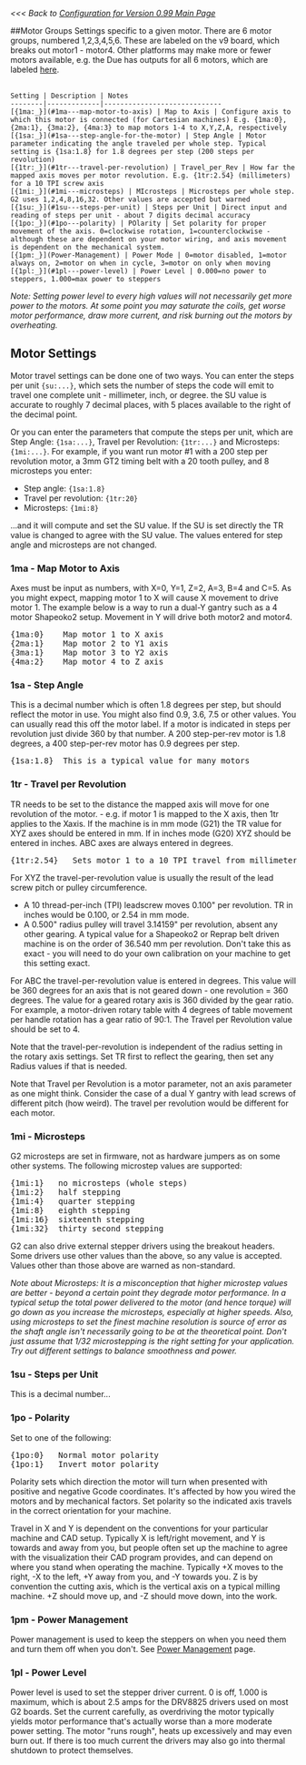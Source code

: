 _<<< Back to [Configuration for Version 0.99 Main Page](Configuration-for-Firmware-Version-0.99)_

##Motor Groups
Settings specific to a given motor. There are 6 motor groups, numbered 1,2,3,4,5,6. These are labeled on the v9 board, which breaks out motor1 - motor4. Other platforms may make more or fewer motors available, e.g. the Due has outputs for all 6 motors, which are labeled [here](Arduino-DUE-Pinout-for-tinyG2).<br><br>

	Setting | Description | Notes
	--------|-------------|-----------------------------
	[{1ma:_}](#1ma---map-motor-to-axis) | Map to Axis | Configure axis to which this motor is connected (for Cartesian machines) E.g. {1ma:0}, {2ma:1}, {3ma:2}, {4ma:3} to map motors 1-4 to X,Y,Z,A, respectively
	[{1sa:_}](#1sa---step-angle-for-the-motor) | Step Angle | Motor parameter indicating the angle traveled per whole step. Typical setting is {1sa:1.8} for 1.8 degrees per step (200 steps per revolution)
	[{1tr:_}](#1tr---travel-per-revolution) | Travel_per_Rev | How far the mapped axis moves per motor revolution. E.g. {1tr:2.54} (millimeters) for a 10 TPI screw axis
	[{1mi:_}](#1mi---microsteps) | MIcrosteps | Microsteps per whole step. G2 uses 1,2,4,8,16,32. Other values are accepted but warned
	[{1su:_}](#1su---steps-per-unit) | Steps per Unit | Direct input and reading of steps per unit - about 7 digits decimal accuracy
	[{1po:_}](#1po---polarity) | POlarity | Set polarity for proper movement of the axis. 0=clockwise rotation, 1=counterclockwise - although these are dependent on your motor wiring, and axis movement is dependent on the mechanical system.
	[{1pm:_}](Power-Management) | Power Mode | 0=motor disabled, 1=motor always on, 2=motor on when in cycle, 3=motor on only when moving
	[{1pl:_}](#1pl---power-level) | Power Level | 0.000=no power to steppers, 1.000=max power to steppers

_Note: Setting power level to every high values will not necessarily get more power to the motors. At some point you may  saturate the coils, get worse motor performance, draw more current, and risk burning out the motors by overheating._

## Motor Settings
Motor travel settings can be done one of two ways. You can enter the steps per unit `{su:...}`, which sets the number of steps the code will emit to travel one complete unit - millimeter, inch, or degree. the SU value is accurate to roughly 7 decimal places, with 5 places available to the right of the decimal point.

Or you can enter the parameters that compute the steps per unit, which are Step Angle: `{1sa:...}`, Travel per Revolution: `{1tr:...}` and Microsteps: `{1mi:...}`. For example, if you want run motor #1 with a 200 step per revolution motor, a 3mm GT2 timing belt with a 20 tooth pulley, and 8 microsteps you enter: 

- Step angle: `{1sa:1.8}`
- Travel per revolution: `{1tr:20}`  
- Microsteps: `{1mi:8}`

...and it will compute and set the SU value. If the SU is set directly the TR value is changed to agree with the SU value. The values entered for step angle and microsteps are not changed.

### 1ma - Map Motor to Axis
Axes must be input as numbers, with X=0, Y=1, Z=2, A=3, B=4 and C=5. As you might expect, mapping motor 1 to X will cause X movement to drive motor 1. The example below is a way to run a dual-Y gantry such as a 4 motor Shapeoko2 setup. Movement in Y will drive both motor2 and motor4. 

<pre>
{1ma:0}    Map motor 1 to X axis
{2ma:1}    Map motor 2 to Y1 axis
{3ma:1}    Map motor 3 to Y2 axis
{4ma:2}    Map motor 4 to Z axis
</pre> 

### 1sa - Step Angle
This is a decimal number which is often 1.8 degrees per step, but should reflect the motor in use. You might also find 0.9, 3.6, 7.5 or other values. You can usually read this off the motor label. If a motor is indicated in steps per revolution just divide 360 by that number. A 200 step-per-rev motor is 1.8 degrees, a 400 step-per-rev motor has 0.9 degrees per step.

<pre>
{1sa:1.8}  This is a typical value for many motors 
</pre> 

### 1tr - Travel per Revolution
TR needs to be set to the distance the mapped axis will move for one revolution of the motor. - e.g. if motor 1 is mapped to the X axis, then 1tr applies to the Xaxis. If the machine is in mm mode (G21) the TR value for XYZ axes should be entered in mm. If in inches mode (G20) XYZ should be entered in inches. ABC axes are always entered in degrees.

<pre>
{1tr:2.54}   Sets motor 1 to a 10 TPI travel from millimeters (2.54 mm per revolution)
</pre>

For XYZ the travel-per-revolution value is usually the result of the lead screw pitch or pulley circumference.
* A 10 thread-per-inch (TPI) leadscrew moves 0.100" per revolution. TR in inches would be 0.100, or 2.54 in mm mode. 
* A 0.500" radius pulley will travel 3.14159" per revolution, absent any other gearing. A typical value for a Shapeoko2 or Reprap belt driven machine is on the order of 36.540 mm per revolution. Don't take this as exact - you will need to do your own calibration on your machine to get this setting exact.

For ABC the travel-per-revolution value is entered in degrees. This value will be 360 degrees for an axis that is not geared down - one revolution = 360 degrees. The value for a geared rotary axis is 360 divided by the gear ratio. For example, a motor-driven rotary table with 4 degrees of table movement per handle rotation has a gear ratio of 90:1. The Travel per Revolution value should be set to 4. 

Note that the travel-per-revolution is independent of the radius setting in the rotary axis settings. Set TR first to reflect the gearing, then set any Radius values if that is needed.  

Note that Travel per Revolution is a motor parameter, not an axis parameter as one might think. Consider the case of a dual Y gantry with lead screws of different pitch (how weird). The travel per revolution would be different for each motor. 

### 1mi - Microsteps
G2 microsteps are set in firmware, not as hardware jumpers as on some other systems. The following microstep values are supported: 

<pre>
{1mi:1}   no microsteps (whole steps)
{1mi:2}   half stepping
{1mi:4}   quarter stepping
{1mi:8}   eighth stepping
{1mi:16}  sixteenth stepping
{1mi:32}  thirty second stepping
</pre>

G2 can also drive external stepper drivers using the breakout headers. Some drivers use other values than the above, so any value is accepted. Values other than those above are warned as non-standard.

_Note about Microsteps: It is a misconception that higher microstep values are better - beyond a certain point they degrade motor performance. In a typical setup the total power delivered to the motor (and hence torque) will go down as you increase the microsteps, especially at higher speeds. Also, using microsteps to set the finest machine resolution is source of error as the shaft angle isn't necessarily going to be at the theoretical point. Don't just assume that 1/32 microstepping is the right setting for your application. Try out different settings to balance smoothness and power._

### 1su - Steps per Unit
This is a decimal number...

### 1po - Polarity
Set to one of the following: 

<pre>
{1po:0}   Normal motor polarity
{1po:1}   Invert motor polarity
</pre>

Polarity sets which direction the motor will turn when presented with positive and negative Gcode coordinates. It's affected by how you wired the motors and by mechanical factors. Set polarity so the indicated axis travels in the correct orientation for your machine. 

Travel in X and Y is dependent on the conventions for your particular machine and CAD setup. Typically X is left/right movement, and Y is towards and away from you, but people often set up the machine to agree with the visualization their CAD program provides, and can depend on where you stand when operating the machine. Typically +X moves to the right, -X to the left, +Y away from you, and -Y towards you. Z is by convention the cutting axis, which is the vertical axis on a typical milling machine. +Z should move up, and -Z should move down, into the work.

### 1pm - Power Management
Power management is used to keep the steppers on when you need them and turn them off when you don't. See [Power Management](Power-Management) page.

### 1pl - Power Level
Power level is used to set the stepper driver current. 0 is off, 1.000 is maximum, which is about 2.5 amps for the DRV8825 drivers used on most G2 boards. Set the current carefully, as overdriving the motor typically yields motor performance that's actually worse than a more moderate power setting. The motor "runs rough", heats up excessively and may even burn out. If there is too much current the drivers may also go into thermal shutdown to protect themselves.